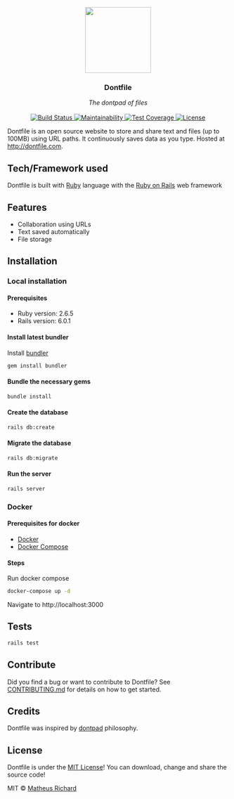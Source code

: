 <p align="center">
  <img style="text-align:center;" src="public/dontfile.png" width=150 height=150>
  <h3 align="center">Dontfile</h3>
</p>

<p align="center">
  <i>The dontpad of files</i>
  <br>
  <br>
  <a href="https://travis-ci.org/dontfile/dontfile">
    <img src="https://travis-ci.org/dontfile/dontfile.svg?branch=master" alt="Build Status">
  </a>
  <a href="https://codeclimate.com/github/dontfile/dontfile/maintainability">
    <img src="https://api.codeclimate.com/v1/badges/786863e9b71eab0a50e9/maintainability" alt="Maintainability">
  </a>
  <a href="https://codeclimate.com/github/dontfile/dontfile/test_coverage">
    <img src="https://api.codeclimate.com/v1/badges/786863e9b71eab0a50e9/test_coverage" alt="Test Coverage">
  </a>
  <a href="https://github.com/dontfile/dontfile/blob/master/LICENSE">
    <img src="https://img.shields.io/badge/license-MIT-blue.svg" alt="License">
  </a>
</p>

Dontfile is an open source website to store and share text and files (up to 100MB) using URL paths. It continuously saves data as you type. Hosted at http://dontfile.com.

## Tech/Framework used

Dontfile is built with [Ruby](https://www.ruby-lang.org/en/) language with the [Ruby on Rails](https://rubyonrails.org/) web framework

## Features

- Collaboration using URLs
- Text saved automatically
- File storage

## Installation

### Local installation

#### Prerequisites

- Ruby version: 2.6.5
- Rails version: 6.0.1

#### Install latest bundler

Install [bundler](https://bundler.io/)

```bash
gem install bundler
```

#### Bundle the necessary gems

```bash
bundle install
```

#### Create the database

```bash
rails db:create
```

#### Migrate the database

```bash
rails db:migrate
```

#### Run the server

```bash
rails server
```

### Docker

#### Prerequisites for docker

- [Docker](https://docs.docker.com/install/)
- [Docker Compose](https://docs.docker.com/compose/install/)

#### Steps

Run docker compose

```bash
docker-compose up -d
```

Navigate to http://localhost:3000

## Tests

```bash
rails test
```

## Contribute
Did you find a bug or want to contribute to Dontfile? See [CONTRIBUTING.md](.github/CONTRIBUTING.md) for details on how to get started.

## Credits

Dontfile was inspired by [dontpad](http://dontpad.com) philosophy.

## License
Dontfile is under the [MIT License](LICENSE)! You can download, change and share the source code!

MIT © [Matheus Richard](https://github.com/MatheusRich)
